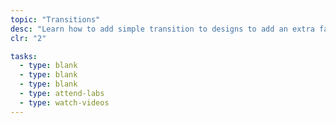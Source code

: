 ```yaml
---
topic: "Transitions"
desc: "Learn how to add simple transition to designs to add an extra fanciness—and usability."
clr: "2"

tasks:
  - type: blank
  - type: blank
  - type: blank
  - type: attend-labs
  - type: watch-videos
---
```

